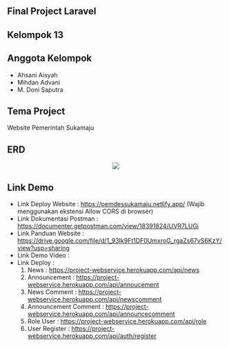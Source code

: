 ## Final Project Laravel
## Kelompok 13

## Anggota Kelompok
- Ahsani Aisyah
- Mihdan Advani
- M. Doni Saputra

## Tema Project

Website Pemerintah Sukamaju

## ERD

<p align="center"><img src="https://gitlab.com/doni.alfatih/final-project/-/raw/main/ERD_Kelompok-13.png"></p>


## Link Demo
- Link Deploy Website : https://pemdessukamaju.netlify.app/ (Wajib menggunakan ekstensi Allow CORS di browser)
- Link Dokumentasi Postman : https://documenter.getpostman.com/view/18391824/UVR7LUGi
- Link Panduan Website : https://drive.google.com/file/d/1_93Ik9Ft1DF0UmxroG_rgaZs67vS6KzY/view?usp=sharing
- Link Demo Video : 
- Link Deploy : 
  1. News : https://project-webservice.herokuapp.com/api/news
  2. Announcement : https://project-webservice.herokuapp.com/api/annoucement
  3. News Comment : https://project-webservice.herokuapp.com/api/newscomment
  4. Announcement Comment : https://project-webservice.herokuapp.com/api/announcecomment
  5. Role User : https://project-webservice.herokuapp.com/api/role
  6. User Register : https://project-webservice.herokuapp.com/api/auth/register
